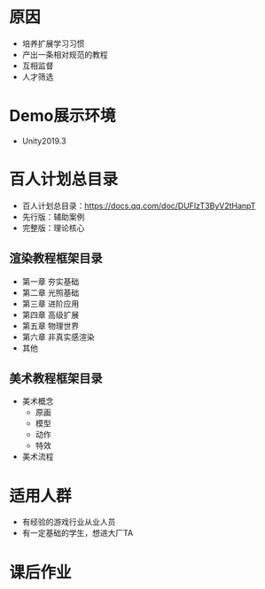 # 原因

* 培养扩展学习习惯
* 产出一条相对规范的教程
* 互相监督
* 人才筛选

# Demo展示环境

* Unity2019.3

# 百人计划总目录

* 百人计划总目录：https://docs.qq.com/doc/DUFlzT3ByV2tHanpT
* 先行版：辅助案例
* 完整版：理论核心

## 渲染教程框架目录

* 第一章 夯实基础
* 第二章 光照基础
* 第三章 进阶应用
* 第四章 高级扩展
* 第五章 物理世界
* 第六章 非真实感渲染
* 其他

## 美术教程框架目录

* 美术概念
  * 原画
  * 模型
  * 动作
  * 特效
* 美术流程

# 适用人群

* 有经验的游戏行业从业人员
* 有一定基础的学生，想进大厂TA

# 课后作业

